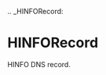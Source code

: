 [//]: # (THE CONTENT BELOW IS GENERATED. DO NOT EDIT.)
.. _HINFORecord:

# HINFORecord
[//]: # (ADD YOUR NOTES BELOW. THESE WILL BE PICKED EVERY TIME THE DOCS ARE REGENERATED. //end)

HINFO DNS record.
